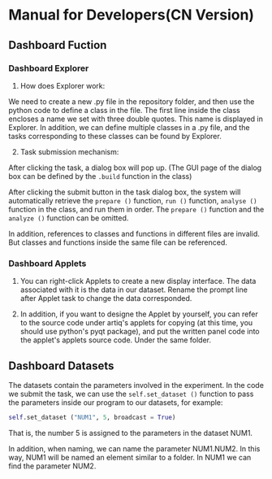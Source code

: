 # Manual for Developers(CN Version)

## Dashboard Fuction

### Dashboard Explorer

1. How does Explorer work:

We need to create a new .py file in the repository folder, and then use the python code to define a class in the file. The first line inside the class encloses a name we set with three double quotes. This name is displayed in Explorer. In addition, we can define multiple classes in a .py file, and the tasks corresponding to these classes can be found by Explorer.

2. Task submission mechanism:

After clicking the task, a dialog box will pop up. (The GUI page of the dialog box can be defined by the `.build` function in the class)

After clicking the submit button in the task dialog box, the system will automatically retrieve the `prepare ()` function, `run ()` function, `analyse ()` function in the class, and run them in order. The `prepare ()` function and the `analyze ()` function can be omitted.

In addition, references to classes and functions in different files are invalid. But classes and functions inside the same file can be referenced.

### Dashboard Applets

1. You can right-click Applets to create a new display interface. The data associated with it is the data in our dataset. Rename the prompt line after Applet task to change the data corresponded.

2. In addition, if you want to designe the Applet by yourself, you can refer to the source code under artiq's applets for copying (at this time, you should use python's pyqt package), and put the written panel code into the applet's applets source code. Under the same folder.

## Dashboard Datasets

The datasets contain the parameters involved in the experiment. In the code we submit the task, we can use the `self.set_dataset ()` function to pass the parameters inside our program to our datasets, for example:

```python
self.set_dataset ("NUM1", 5, broadcast = True)
```

That is, the number 5 is assigned to the parameters in the dataset NUM1.

In addition, when naming, we can name the parameter NUM1.NUM2. In this way, NUM1 will be named an element similar to a folder. In NUM1 we can find the parameter NUM2.
